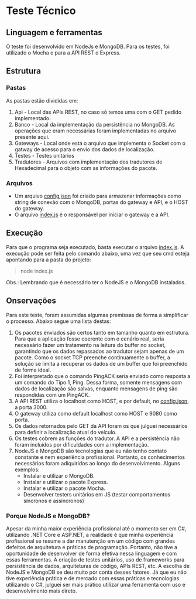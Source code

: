 # Teste Técnico

## Linguagem e ferramentas

O teste foi desenvolvido em NodeJs e MongoDB. Para os testes, foi utilizado o Mocha e para a API REST o Express.

## Estrutura

### Pastas

As pastas estão divididas em:

1. Api - Local das APIs REST, no caso só temos uma com o GET pedido implementado.
2. Banco - Local da implementação da persistência no MongoDB. As operações que eram necessárias foram implementadas no arquivo presente aqui.
3. Gateways - Local onde está o arquivo que implementa o Socket com o gatway de acesso para o envio dos dados de localização.
4. Testes - Testes unitários
5. Tradutores - Arquivos com implementação dos tradutores de Hexadecimal para o objeto com as informações do pacote.

### Arquivos

- Um arquivo [config.json](/config.json) foi criado para armazenar informações como string de conexão com o MongoDB, portas do gateway e API, e o HOST do gateway.
- O arquivo [index.js](/index.js) é o responsável por iniciar o gateway e a API.

## Execução

Para que o programa seja executado, basta executar o arquivo [index.js](/index.js). A execução pode ser feita pelo comando abaixo, uma vez que seu cmd esteja apontando para a pasta do projeto:

> node index.js

Obs.: Lembrando que é necessário ter o NodeJS e o MongoDB instalados.

## Onservações

Para este teste, foram assumidas algumas premissas de forma a simplificar o processo. Abaixo segue uma lista destas:

1. Os pacotes enviados são certos tanto em tamanho quanto em estrutura. Para que a aplicação fosse coerente com o cenário real, seria necessário fazer um tratamento na leitura do buffer no socket, garantindo que os dados repassados ao tradutor sejam apenas de um pacote. Como o socket TCP preenche continuamente o buffer, a solução se limita a recuperar os dados de um buffer que foi preenchido de forma ideal.
2. Foi interpretado que o comando PingACK seria enviado como resposta a um comando do Tipo 1, Ping. Dessa forma, somente mensagens com dados de localização são salvas, enquanto mensagens de ping são respondidas com um PingACK.
3. A API REST utiliza o localhost como HOST, e por default, no [config.json](/config.json), a porta 3000.
4. O gateway utiliza como default localhost como HOST e 9080 como porta.
5. Os dados retornados pelo GET da API foram os que julguei necessários para definir a localização atual do veículo.
6. Os testes cobrem as funções do tradutor. A API e a persistência não foram incluídos por dificuldades com a implementação.
7. NodeJS e MongoDB são tecnologias que eu não tenho contato constante e nem experiência profissional. Portanto, os conhecimentos necessários foram adiquiridos ao longo do desenvolvimento. Alguns exemplos:
   * Instalar e utilizar o MongoDB.
   * Instalar e utilizar o pacote Express.
   * Instalar e utilizar o pacote Mocha.
   * Desenvolver testers unitários em JS (testar comportamentos síncronos e assíncronos)

### Porque NodeJS e MongoDB?

Apesar da minha maior experiência profissional até o momento ser em C#, utilizando .NET Core e ASP.NET, a realidade é que minha experiência profissional se resume a dar manutenção em um código com grandes defeitos de arquitetura e práticas de programação. Portanto, não tive a oportunidade de desenvolver de forma efetiva nessa linguagem e com essas ferramentas. A criação de testes unitários, uso de frameworks para persistência de dados, arquiteturas de código, APIs REST, etc. A escolha de NodeJS e MongoDB se deu muito por conta desses fatores. Já que eu não tive experiência prática e de mercado com essas práticas e tecnologias utilizando o C#, julguei ser mais prático utilizar uma ferramenta com uso e desenvolvimento mais direto.
